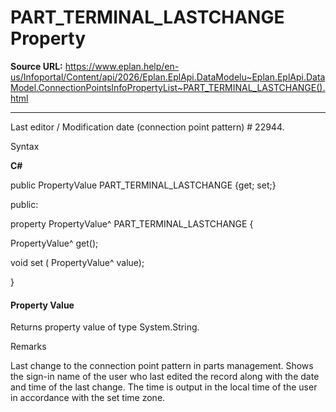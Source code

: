 # PART_TERMINAL_LASTCHANGE Property

**Source URL:** https://www.eplan.help/en-us/Infoportal/Content/api/2026/Eplan.EplApi.DataModelu~Eplan.EplApi.DataModel.ConnectionPointsInfoPropertyList~PART_TERMINAL_LASTCHANGE().html

---

Last editor / Modification date (connection point pattern) # 22944.

Syntax

**C#**



public PropertyValue PART_TERMINAL_LASTCHANGE {get; set;}

public:

property PropertyValue^ PART_TERMINAL_LASTCHANGE {

   PropertyValue^ get();

   void set (    PropertyValue^ value);

}


#### Property Value

Returns property value of type System.String.

Remarks

Last change to the connection point pattern in parts management. Shows the sign-in name of the user who last edited the record along with the date and time of the last change. The time is output in the local time of the user in accordance with the set time zone.
